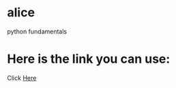 # alice
python fundamentals 
# Here is the link you can use: 
Click <a href="https://learn.saylor.org/course/view.php?id=439&gclid=Cj0KCQiA6vaqBhCbARIsACF9M6nDYag6-vzYjY3nU_iSMwgvCcZqB2sxeEfsrzIKAfTQ7cwNwFVtd4IaApqAEALw_wcB">Here</a>
